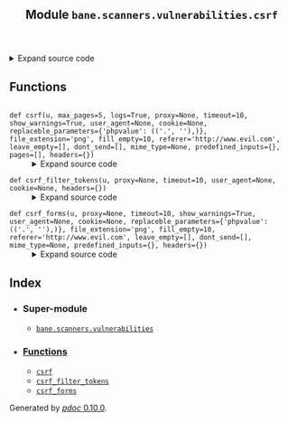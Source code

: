 <body>
<main>
<article id="content">
<header>
<h1 class="title">Module <code>bane.scanners.vulnerabilities.csrf</code></h1>
</header>
<section id="section-intro">
<details class="source">
<summary>
<span>Expand source code</span>
</summary>
<pre><code class="python">from bane.scanners.vulnerabilities.utils import *


def csrf_filter_tokens(u, proxy=None, timeout=10, user_agent=None, cookie=None,headers={}):
    if not cookie or len(cookie.strip()) == 0:
        raise Exception(
            &#34;This attack requires authentication !! You need to set a Cookie&#34;
        )
    res = {&#34;Vulnerable&#34;: [], &#34;Safe&#34;: []}
    f = forms_parser(
        u, timeout=timeout, user_agent=user_agent, cookie=cookie, proxy=proxy, headers=headers
    )
    f1 = forms_parser(
        u, timeout=timeout, user_agent=user_agent, cookie=cookie, proxy=proxy, headers=headers
    )
    coun = -1
    for x in f:
        coun += 1
        vuln = True
        hd_v = False
        # print(Fore.BLUE+&#34;Form: &#34;+Fore.WHITE+str(f.index(x))+Fore.BLUE+&#34;\nAction: &#34;+Fore.WHITE+x[&#39;action&#39;]+Fore.BLUE+&#34;\nMethod: &#34;+Fore.WHITE+x[&#39;method&#39;]+Style.RESET_ALL)
        for y in x[&#34;inputs&#34;]:
            # print(&#34;Name: {} | Type: {} | Value: {}&#34;.format(y[&#34;name&#34;],y[&#34;type&#34;],y[&#34;value&#34;]))
            if y[&#34;type&#34;].lower() == &#34;hidden&#34;:
                hd_v = True
            if y[&#34;type&#34;].lower() == &#34;hidden&#34; and any(
                ele in y[&#34;name&#34;].lower() for ele in csrf_strings
            ):  # and y[&#34;value&#34;]==f1f[&#34;inputs&#34;][con][&#34;value&#34;]:
                vuln = False
        if vuln == True:
            if (
                hd_v == True
            ):  # if there is no Anti-CSRF Tokens then we check if the Hidden fields can be predicted or not (keep their values or change them by request)
                # print(Fore.YELLOW+&#34;[i] Validating hidden values&#39; prediction...&#34;+Style.RESET_ALL)
                for i in x[&#34;hidden_values&#34;]:
                    if len(x[&#34;hidden_values&#34;][i]) &gt; 0:
                        if x[&#34;hidden_values&#34;][i] != f1[coun][&#34;hidden_values&#34;][i]:
                            vuln = False
        if vuln == True:
            colr = Fore.GREEN
            &#34;&#34;&#34;if logs==True:
    print (colr+&#34;[+] Vulnerable&#34;+Style.RESET_ALL)&#34;&#34;&#34;
            res[&#34;Vulnerable&#34;].append(x)
        else:
            colr = Fore.RED
            &#34;&#34;&#34;if logs==True:
    print (colr+&#34;[-] Not vulnerable&#34;+Style.RESET_ALL)&#34;&#34;&#34;
            res[&#34;Safe&#34;].append(x)
    return res


def csrf_forms(
    u,
    proxy=None,
    timeout=10,
    show_warnings=True,
    user_agent=None,
    cookie=None,
    replaceble_parameters={&#34;phpvalue&#34;: ((&#34;.&#34;, &#34;&#34;),)},
    file_extension=&#34;png&#34;,
    fill_empty=10,
    referer=&#34;http://www.evil.com&#34;,
    leave_empty=[],
    dont_send=[],
    mime_type=None,
    predefined_inputs={},
    headers={}
):
    vu = []
    if not cookie or len(cookie.strip()) == 0:
        raise Exception(
            &#34;This attack requires authentication !! You need to set a Cookie&#34;
        )
    v = csrf_filter_tokens(
        u, proxy=proxy, timeout=timeout, user_agent=user_agent, cookie=cookie, headers=headers
    )[&#34;Vulnerable&#34;]
    if user_agent:
        h = {&#34;User-Agent&#34;: user_agent}
    else:
        h = {&#34;User-Agent&#34;: random.choice(ua)}
    h.update({&#34;cookie&#34;: cookie})
    h.update(
        {
            &#34;Referer&#34;: referer,
            &#34;Origin&#34;: referer.split(&#34;://&#34;)[0]
            + &#34;://&#34;
            + referer.split(&#34;://&#34;)[1].split(&#34;/&#34;)[0],
        }
    )
    h.update(headers)
    for x in v:
        x = form_filler(
            x,
            &#34;&#34;,
            &#34;&#34;,
            file_extension=file_extension,
            auto_fill=fill_empty,
            leave_empty=leave_empty,
            dont_send=dont_send,
            mime_type=mime_type,
            predefined_inputs=predefined_inputs,
        )
        d, f = setup_to_submit(x)
        for g in d:
            for y in replaceble_parameters:
                if x == y:
                    for z in replaceble_parameters[y]:
                        d[g] = d[g].replace(z[0], z[1])
        l = [d[y] for y in d]
        for j in f:
            l.append(f[j][0])
        if x[&#34;method&#34;] == &#34;get&#34;:
            r = requests.Session().get(
                x[&#34;action&#34;], params=d, proxies=proxy, timeout=timeout, headers=h,verify=False,
            )
        else:
            if &#34;application/json&#34; in x[&#34;enctype&#34;]:
                d = json.dumps(d)
            r = requests.Session().post(
                x[&#34;action&#34;], data=d, files=f, proxies=proxy, timeout=timeout, headers=h,verify=False,
            )
        if all(i in r.text for i in l):
            vu.append({&#39;form&#39;:x, &#39;status&#39;:&#34;Found all data&#34;})
        elif r.status_code == 200 and any(i in r.text for i in l):
            vu.append({&#39;form&#39;:x, &#39;status&#39;:&#34;Found some data&#34;})
            if show_warnings == True:
                print(
                    &#34;Warning: HTTP Status Code: 200 , but we didn&#39;t find some of our submitted data, so it&#39;s probably vulnerable but they are saved somewhere else..\nPlease check manually by visiting the form again&#34;
                )
        elif (
            r.status_code == 200
            and not any(i in r.text for i in l)
            and any(
                i in r.text.lower() for i in [&#34;unauthorized&#34;, &#34;invalid&#34;, &#34;unacceptable&#34;]
            )
        ):
            return False
        elif r.status_code == 200 and not any(i in r.text for i in l):
            if show_warnings == True:
                print(
                    &#34;Warning: HTTP Status Code: 200 , but we didn&#39;t find any of our submitted data, so it&#39;s probably vulnerable but they are saved somewhere else..\nPlease check manually by visiting the form again&#34;
                )
            vu.append({&#39;form&#39;:x, &#39;status&#39;:&#34;Found no data but Status Code: 200&#34;})
    return vu


def csrf(
    u,
    max_pages=5,
    logs=True,
    proxy=None,
    timeout=10,
    show_warnings=True,
    user_agent=None,
    cookie=None,
    replaceble_parameters={&#34;phpvalue&#34;: ((&#34;.&#34;, &#34;&#34;),)},
    file_extension=&#34;png&#34;,
    fill_empty=10,
    referer=&#34;http://www.evil.com&#34;,
    leave_empty=[],
    dont_send=[],
    mime_type=None,
    predefined_inputs={},
    pages=[],
    headers={}
):
    l=[]
    if pages==[]:
        pages=spider_url(u,cookie=cookie,max_pages=max_pages,timeout=timeout,user_agent=user_agent,proxy=proxy)
    for x in pages:
        if logs==True:
            print(&#39;\n\nPage: {}\n&#39;.format(x))
        result=csrf_forms(x,
                        proxy=proxy,
                        timeout=timeout,
                        show_warnings=show_warnings,
                        user_agent=user_agent,
                        cookie=cookie,
                        replaceble_parameters=replaceble_parameters,
                        file_extension=file_extension,
                        fill_empty=fill_empty,
                        referer=referer,
                        leave_empty=leave_empty,
                        dont_send=dont_send,
                        mime_type=mime_type,
                        predefined_inputs=predefined_inputs,
                        headers=headers)
        if logs==True:
            for r in result:
                print(r)
        l.append({&#39;page&#39;:x,&#39;result&#39;:result})
    return  [x for x in l if x[&#39;result&#39;]!=[]]</code></pre>
</details>
</section>
<section>
</section>
<section>
</section>
<section>
<h2 class="section-title" id="header-functions">Functions</h2>
<dl>
<dt id="bane.scanners.vulnerabilities.csrf.csrf"><code class="name flex">
<span>def <span class="ident">csrf</span></span>(<span>u, max_pages=5, logs=True, proxy=None, timeout=10, show_warnings=True, user_agent=None, cookie=None, replaceble_parameters={'phpvalue': (('.', ''),)}, file_extension='png', fill_empty=10, referer='http://www.evil.com', leave_empty=[], dont_send=[], mime_type=None, predefined_inputs={}, pages=[], headers={})</span>
</code></dt>
<dd>
<div class="desc"></div>
<details class="source">
<summary>
<span>Expand source code</span>
</summary>
<pre><code class="python">def csrf(
    u,
    max_pages=5,
    logs=True,
    proxy=None,
    timeout=10,
    show_warnings=True,
    user_agent=None,
    cookie=None,
    replaceble_parameters={&#34;phpvalue&#34;: ((&#34;.&#34;, &#34;&#34;),)},
    file_extension=&#34;png&#34;,
    fill_empty=10,
    referer=&#34;http://www.evil.com&#34;,
    leave_empty=[],
    dont_send=[],
    mime_type=None,
    predefined_inputs={},
    pages=[],
    headers={}
):
    l=[]
    if pages==[]:
        pages=spider_url(u,cookie=cookie,max_pages=max_pages,timeout=timeout,user_agent=user_agent,proxy=proxy)
    for x in pages:
        if logs==True:
            print(&#39;\n\nPage: {}\n&#39;.format(x))
        result=csrf_forms(x,
                        proxy=proxy,
                        timeout=timeout,
                        show_warnings=show_warnings,
                        user_agent=user_agent,
                        cookie=cookie,
                        replaceble_parameters=replaceble_parameters,
                        file_extension=file_extension,
                        fill_empty=fill_empty,
                        referer=referer,
                        leave_empty=leave_empty,
                        dont_send=dont_send,
                        mime_type=mime_type,
                        predefined_inputs=predefined_inputs,
                        headers=headers)
        if logs==True:
            for r in result:
                print(r)
        l.append({&#39;page&#39;:x,&#39;result&#39;:result})
    return  [x for x in l if x[&#39;result&#39;]!=[]]</code></pre>
</details>
</dd>
<dt id="bane.scanners.vulnerabilities.csrf.csrf_filter_tokens"><code class="name flex">
<span>def <span class="ident">csrf_filter_tokens</span></span>(<span>u, proxy=None, timeout=10, user_agent=None, cookie=None, headers={})</span>
</code></dt>
<dd>
<div class="desc"></div>
<details class="source">
<summary>
<span>Expand source code</span>
</summary>
<pre><code class="python">def csrf_filter_tokens(u, proxy=None, timeout=10, user_agent=None, cookie=None,headers={}):
    if not cookie or len(cookie.strip()) == 0:
        raise Exception(
            &#34;This attack requires authentication !! You need to set a Cookie&#34;
        )
    res = {&#34;Vulnerable&#34;: [], &#34;Safe&#34;: []}
    f = forms_parser(
        u, timeout=timeout, user_agent=user_agent, cookie=cookie, proxy=proxy, headers=headers
    )
    f1 = forms_parser(
        u, timeout=timeout, user_agent=user_agent, cookie=cookie, proxy=proxy, headers=headers
    )
    coun = -1
    for x in f:
        coun += 1
        vuln = True
        hd_v = False
        # print(Fore.BLUE+&#34;Form: &#34;+Fore.WHITE+str(f.index(x))+Fore.BLUE+&#34;\nAction: &#34;+Fore.WHITE+x[&#39;action&#39;]+Fore.BLUE+&#34;\nMethod: &#34;+Fore.WHITE+x[&#39;method&#39;]+Style.RESET_ALL)
        for y in x[&#34;inputs&#34;]:
            # print(&#34;Name: {} | Type: {} | Value: {}&#34;.format(y[&#34;name&#34;],y[&#34;type&#34;],y[&#34;value&#34;]))
            if y[&#34;type&#34;].lower() == &#34;hidden&#34;:
                hd_v = True
            if y[&#34;type&#34;].lower() == &#34;hidden&#34; and any(
                ele in y[&#34;name&#34;].lower() for ele in csrf_strings
            ):  # and y[&#34;value&#34;]==f1f[&#34;inputs&#34;][con][&#34;value&#34;]:
                vuln = False
        if vuln == True:
            if (
                hd_v == True
            ):  # if there is no Anti-CSRF Tokens then we check if the Hidden fields can be predicted or not (keep their values or change them by request)
                # print(Fore.YELLOW+&#34;[i] Validating hidden values&#39; prediction...&#34;+Style.RESET_ALL)
                for i in x[&#34;hidden_values&#34;]:
                    if len(x[&#34;hidden_values&#34;][i]) &gt; 0:
                        if x[&#34;hidden_values&#34;][i] != f1[coun][&#34;hidden_values&#34;][i]:
                            vuln = False
        if vuln == True:
            colr = Fore.GREEN
            &#34;&#34;&#34;if logs==True:
    print (colr+&#34;[+] Vulnerable&#34;+Style.RESET_ALL)&#34;&#34;&#34;
            res[&#34;Vulnerable&#34;].append(x)
        else:
            colr = Fore.RED
            &#34;&#34;&#34;if logs==True:
    print (colr+&#34;[-] Not vulnerable&#34;+Style.RESET_ALL)&#34;&#34;&#34;
            res[&#34;Safe&#34;].append(x)
    return res</code></pre>
</details>
</dd>
<dt id="bane.scanners.vulnerabilities.csrf.csrf_forms"><code class="name flex">
<span>def <span class="ident">csrf_forms</span></span>(<span>u, proxy=None, timeout=10, show_warnings=True, user_agent=None, cookie=None, replaceble_parameters={'phpvalue': (('.', ''),)}, file_extension='png', fill_empty=10, referer='http://www.evil.com', leave_empty=[], dont_send=[], mime_type=None, predefined_inputs={}, headers={})</span>
</code></dt>
<dd>
<div class="desc"></div>
<details class="source">
<summary>
<span>Expand source code</span>
</summary>
<pre><code class="python">def csrf_forms(
    u,
    proxy=None,
    timeout=10,
    show_warnings=True,
    user_agent=None,
    cookie=None,
    replaceble_parameters={&#34;phpvalue&#34;: ((&#34;.&#34;, &#34;&#34;),)},
    file_extension=&#34;png&#34;,
    fill_empty=10,
    referer=&#34;http://www.evil.com&#34;,
    leave_empty=[],
    dont_send=[],
    mime_type=None,
    predefined_inputs={},
    headers={}
):
    vu = []
    if not cookie or len(cookie.strip()) == 0:
        raise Exception(
            &#34;This attack requires authentication !! You need to set a Cookie&#34;
        )
    v = csrf_filter_tokens(
        u, proxy=proxy, timeout=timeout, user_agent=user_agent, cookie=cookie, headers=headers
    )[&#34;Vulnerable&#34;]
    if user_agent:
        h = {&#34;User-Agent&#34;: user_agent}
    else:
        h = {&#34;User-Agent&#34;: random.choice(ua)}
    h.update({&#34;cookie&#34;: cookie})
    h.update(
        {
            &#34;Referer&#34;: referer,
            &#34;Origin&#34;: referer.split(&#34;://&#34;)[0]
            + &#34;://&#34;
            + referer.split(&#34;://&#34;)[1].split(&#34;/&#34;)[0],
        }
    )
    h.update(headers)
    for x in v:
        x = form_filler(
            x,
            &#34;&#34;,
            &#34;&#34;,
            file_extension=file_extension,
            auto_fill=fill_empty,
            leave_empty=leave_empty,
            dont_send=dont_send,
            mime_type=mime_type,
            predefined_inputs=predefined_inputs,
        )
        d, f = setup_to_submit(x)
        for g in d:
            for y in replaceble_parameters:
                if x == y:
                    for z in replaceble_parameters[y]:
                        d[g] = d[g].replace(z[0], z[1])
        l = [d[y] for y in d]
        for j in f:
            l.append(f[j][0])
        if x[&#34;method&#34;] == &#34;get&#34;:
            r = requests.Session().get(
                x[&#34;action&#34;], params=d, proxies=proxy, timeout=timeout, headers=h,verify=False,
            )
        else:
            if &#34;application/json&#34; in x[&#34;enctype&#34;]:
                d = json.dumps(d)
            r = requests.Session().post(
                x[&#34;action&#34;], data=d, files=f, proxies=proxy, timeout=timeout, headers=h,verify=False,
            )
        if all(i in r.text for i in l):
            vu.append({&#39;form&#39;:x, &#39;status&#39;:&#34;Found all data&#34;})
        elif r.status_code == 200 and any(i in r.text for i in l):
            vu.append({&#39;form&#39;:x, &#39;status&#39;:&#34;Found some data&#34;})
            if show_warnings == True:
                print(
                    &#34;Warning: HTTP Status Code: 200 , but we didn&#39;t find some of our submitted data, so it&#39;s probably vulnerable but they are saved somewhere else..\nPlease check manually by visiting the form again&#34;
                )
        elif (
            r.status_code == 200
            and not any(i in r.text for i in l)
            and any(
                i in r.text.lower() for i in [&#34;unauthorized&#34;, &#34;invalid&#34;, &#34;unacceptable&#34;]
            )
        ):
            return False
        elif r.status_code == 200 and not any(i in r.text for i in l):
            if show_warnings == True:
                print(
                    &#34;Warning: HTTP Status Code: 200 , but we didn&#39;t find any of our submitted data, so it&#39;s probably vulnerable but they are saved somewhere else..\nPlease check manually by visiting the form again&#34;
                )
            vu.append({&#39;form&#39;:x, &#39;status&#39;:&#34;Found no data but Status Code: 200&#34;})
    return vu</code></pre>
</details>
</dd>
</dl>
</section>
<section>
</section>
</article>
<nav id="sidebar">
<h1>Index</h1>
<div class="toc">
<ul></ul>
</div>
<ul id="index">
<li><h3>Super-module</h3>
<ul>
<li><code><a title="bane.scanners.vulnerabilities" href="index.md">bane.scanners.vulnerabilities</a></code></li>
</ul>
</li>
<li><h3><a href="#header-functions">Functions</a></h3>
<ul class="">
<li><code><a title="bane.scanners.vulnerabilities.csrf.csrf" href="#bane.scanners.vulnerabilities.csrf.csrf">csrf</a></code></li>
<li><code><a title="bane.scanners.vulnerabilities.csrf.csrf_filter_tokens" href="#bane.scanners.vulnerabilities.csrf.csrf_filter_tokens">csrf_filter_tokens</a></code></li>
<li><code><a title="bane.scanners.vulnerabilities.csrf.csrf_forms" href="#bane.scanners.vulnerabilities.csrf.csrf_forms">csrf_forms</a></code></li>
</ul>
</li>
</ul>
</nav>
</main>
<footer id="footer">
<p>Generated by <a href="https://pdoc3.github.io/pdoc" title="pdoc: Python API documentation generator"><cite>pdoc</cite> 0.10.0</a>.</p>
</footer>
</body>
</html>